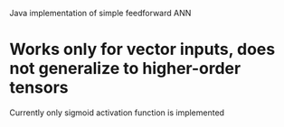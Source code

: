 Java implementation of simple feedforward ANN
# Works only for vector inputs, does not generalize to higher-order tensors
Currently only sigmoid activation function is implemented
